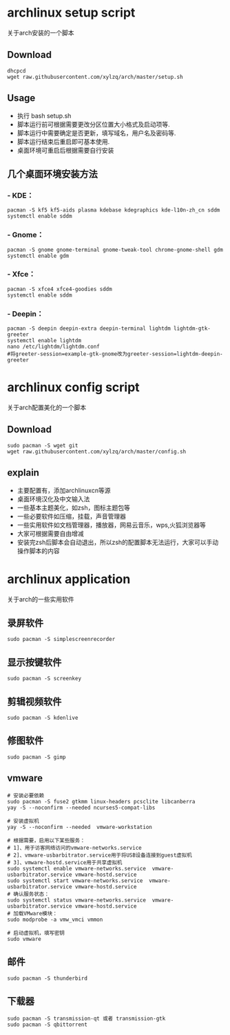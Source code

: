 # archlinux setup script

关于arch安装的一个脚本

## Download
```
dhcpcd
wget raw.githubusercontent.com/xylzq/arch/master/setup.sh
```

## Usage
- 执行 bash setup.sh
- 脚本运行前可根据需要更改分区位置大小格式及启动项等.
- 脚本运行中需要确定是否更新，填写域名，用户名及密码等.
- 脚本运行结束后重启即可基本使用.
- 桌面环境可重启后根据需要自行安装

## 几个桌面环境安装方法
### - KDE：
```
pacman -S kf5 kf5-aids plasma kdebase kdegraphics kde-l10n-zh_cn sddm
systemctl enable sddm
```
### - Gnome：
```
pacman -S gnome gnome-terminal gnome-tweak-tool chrome-gnome-shell gdm
systemctl enable gdm
```
### - Xfce：
```
pacman -S xfce4 xfce4-goodies sddm
systemctl enable sddm 
```
### - Deepin：
```
pacman -S deepin deepin-extra deepin-terminal lightdm lightdm-gtk-greeter
systemctl enable lightdm
nano /etc/lightdm/lightdm.conf
#将greeter-session=example-gtk-gnome改为greeter-session=lightdm-deepin-greeter
```

# archlinux config script

关于arch配置美化的一个脚本

## Download
```
sudo pacman -S wget git
wget raw.githubusercontent.com/xylzq/arch/master/config.sh
```

## explain
- 主要配置有，添加archlinuxcn等源
- 桌面环境汉化及中文输入法
- 一些基本主题美化，如zsh，图标主题包等
- 一些必要软件如压缩，挂载，声音管理器
- 一些实用软件如文档管理器，播放器，网易云音乐，wps,火狐浏览器等
- 大家可根据需要自由增减
- 安装完zsh后脚本会自动退出，所以zsh的配置脚本无法运行，大家可以手动操作脚本的内容

# archlinux application

关于arch的一些实用软件

## 录屏软件
```
sudo pacman -S simplescreenrecorder
```
## 显示按键软件
```
sudo pacman -S screenkey
```
## 剪辑视频软件
```
sudo pacman -S kdenlive
```
## 修图软件
```
sudo pacman -S gimp
```
## vmware
```
# 安装必要依赖
sudo pacman -S fuse2 gtkmm linux-headers pcsclite libcanberra
yay -S --noconfirm --needed ncurses5-compat-libs

# 安装虚拟机
yay -S --noconfirm --needed  vmware-workstation

# 根据需要，启用以下某些服务：
# 1]、用于访客网络访问的vmware-networks.service
# 2]、vmware-usbarbitrator.service用于将USB设备连接到guest虚拟机
# 3]、vmware-hostd.service用于共享虚拟机
sudo systemctl enable vmware-networks.service  vmware-usbarbitrator.service vmware-hostd.service
sudo systemctl start vmware-networks.service  vmware-usbarbitrator.service vmware-hostd.service
# 确认服务状态：
sudo systemctl status vmware-networks.service  vmware-usbarbitrator.service vmware-hostd.service
# 加载VMware模块：
sudo modprobe -a vmw_vmci vmmon

# 启动虚拟机，填写密钥
sudo vmware
```
## 邮件
```
sudo pacman -S thunderbird
```
## 下载器
```
sudo pacman -S transmission-qt 或者 transmission-gtk
sudo pacman -S qbittorrent
```
